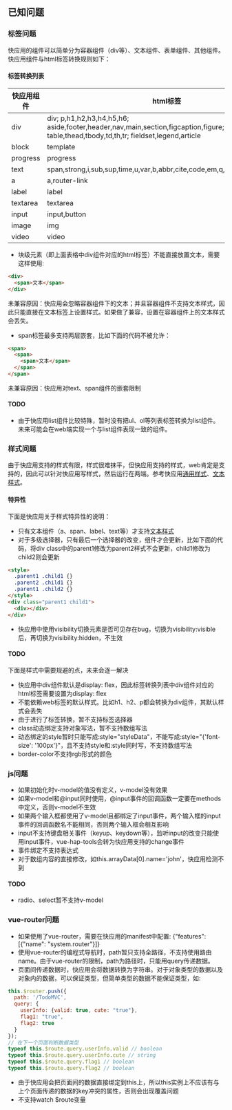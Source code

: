 ## 已知问题
### 标签问题
快应用的组件可以简单分为容器组件（div等）、文本组件、表单组件、其他组件。快应用组件与html标签转换规则如下：  
#### 标签转换列表
| 快应用组件 | html标签 |  
|-----|-----|  
| div | div;  p,h1,h2,h3,h4,h5,h6;  aside,footer,header,nav,main,section,figcaption,figure;   dd,dl,dt,ul,ol,li;  table,thead,tbody,td,th,tr;  fieldset,legend,article |  
| block | template |  
| progress | progress |  
| text | span,strong,i,sub,sup,time,u,var,b,abbr,cite,code,em,q,address,pre,del,ins |  
| a | a,router-link |  
| label | label |  
| textarea | textarea |  
| input | input,button |  
| image | img |  
| video | video |  
- 块级元素（即上面表格中div组件对应的html标签）不能直接放置文本，需要这样使用:
```html
<div>
  <span>文本</span>
</div>
```
未兼容原因：快应用会忽略容器组件下的文本；并且容器组件不支持文本样式，因此只能直接在文本标签上设置样式。如果做了兼容，设置在容器组件上的文本样式会丢失。
- span标签最多支持两层嵌套，比如下面的代码不被允许：
```html
<span>
  <span>
    <span>文本</span>
  </span>
</span>
```
未兼容原因：快应用对text、span组件的嵌套限制
#### TODO
- 由于快应用list组件比较特殊，暂时没有把ul、ol等列表标签转换为list组件。未来可能会在web端实现一个与list组件表现一致的组件。

### 样式问题
由于快应用支持的样式有限，样式很难抹平，但快应用支持的样式，web肯定是支持的，因此可以针对快应用写样式，然后运行在两端。参考快应用[通用样式](https://doc.quickapp.cn/widgets/common-styles.html)、[文本样式](https://doc.quickapp.cn/widgets/text.html)。  
#### 特异性
下面是快应用关于样式特异性的说明：
- 只有文本组件（a、span、label、text等）才支持[文本样式](https://doc.quickapp.cn/widgets/text.html)
- 对于多级选择器，只有最后一个选择器的改变，组件才会更新，比如下面的代码，将div class中的parent1修改为parent2样式不会更新，child1修改为child2则会更新
```html
<style>
  .parent1 .child1 {}
  .parent2 .child1 {}
  .parent1 .child2 {}
</style>
<div class="parent1 child1">
  <div></div>
</div>
```
- 快应用中使用visibility切换元素是否可见存在bug，切换为visibility:visible后，再切换为visibility:hidden，不生效
#### TODO
下面是样式中需要规避的点，未来会逐一解决
- 快应用中div组件默认是display: flex，因此标签转换列表中div组件对应的html标签需要设置为display: flex
- 不能依赖web标签的默认样式。比如h1、h2、p都会转换为div组件，其默认样式会丢失
- 由于进行了标签转换，暂不支持标签选择器
- class动态绑定支持对象写法，暂不支持数组写法
- 动态绑定的style暂时只能写成:style="styleData"，不能写成:style="{'font-size': '100px'}"，且不支持style和:style同时写，不支持数组写法
- border-color不支持rgb形式的颜色

### js问题
- 如果初始化时v-model的值没有定义，v-model没有效果
- 如果v-model和@input同时使用，@input事件的回调函数一定要在methods中定义，否则v-model不生效
- 如果两个输入框都使用了v-model且都绑定了input事件，两个输入框的input事件的回调函数名不能相同，否则两个输入框会相互影响
- input不支持键盘相关事件（keyup、keydown等），监听input的改变只能使用input事件，vue-hap-tools会转为快应用支持的change事件
- 事件绑定不支持表达式
- 对于数组内容的直接修改，如this.arrayData[0].name='john'，快应用检测不到
#### TODO
- radio、select暂不支持v-model
### vue-router问题
- 如果使用了vue-router，需要在快应用的manifest中配置: {"features": [{"name": "system.router"}]}
- 使用vue-router的编程式导航时，path暂只支持全路径，不支持使用路由name。由于vue-router的限制，path为路径时，只能用query传递数据。
- 页面间传递数据时，快应用会将数据转换为字符串。对于对象类型的数据以及对象内的数据，可以保证类型，但简单类型的数据不能保证类型，如:
```javascript
this.$router.push({
  path: '/TodoMVC',
  query: {
    userInfo: {valid: true, cute: "true"},
    flag1: "true",
    flag2: true
  }
});
// 在下一个页面判断数据类型
typeof this.$route.query.userInfo.valid // boolean
typeof this.$route.query.userInfo.cute // string
typeof this.$route.query.flag1 // boolean
typeof this.$route.query.flag2 // boolean
```
- 由于快应用会把页面间的数据直接绑定到this上，所以this实例上不应该有与上个页面传递的数据的key冲突的属性，否则会出现覆盖问题
- 不支持watch $route变量